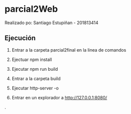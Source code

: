 # parcial2Web

Realizado po: Santiago Estupiñan - 201813414

## Ejecución

1. Entrar a la carpeta parcial2final en la linea de comandos

2. Ejectuar npm install

3. Ejecutar npm run build

4. Entrar a la carpeta build

5. Ejecutar http-server -o

6. Entrar en un explorador a http://127.0.0.1:8080/

.

